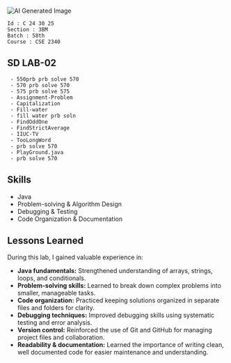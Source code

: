 ![AI Generated Image](https://i.imgur.com/aa2TFDs.png)

```
Id : C 24 30 25 
Section : 3BM
Batch : 58th
Course : CSE 2340
```


## SD LAB-02
```
 - 550prb prb solve 570
 - 570 prb solve 570
 - 575 prb solve 575
 - Assignment-Problem
 - Capitalization
 - Fill-water
 - fill water prb soln
 - FindOddOne
 - FindStrictAverage
 - IIUC-TV
 - TooLongWord
 - prb solve 570
 - PlayGround.java
 - prb solve 570

```


## Skills
- Java
- Problem-solving & Algorithm Design
- Debugging & Testing
- Code Organization & Documentation

 
## Lessons Learned

During this lab, I gained valuable experience in:

- **Java fundamentals:** Strengthened understanding of arrays, strings, loops, and conditionals.  
- **Problem-solving skills:** Learned to break down complex problems into smaller, manageable tasks.  
- **Code organization:** Practiced keeping solutions organized in separate files and folders for clarity.  
- **Debugging techniques:** Improved debugging skills using systematic testing and error analysis.  
- **Version control:** Reinforced the use of Git and GitHub for managing project files and collaboration.  
- **Readability & documentation:** Learned the importance of writing clean, well documented code for easier maintenance and understanding.




